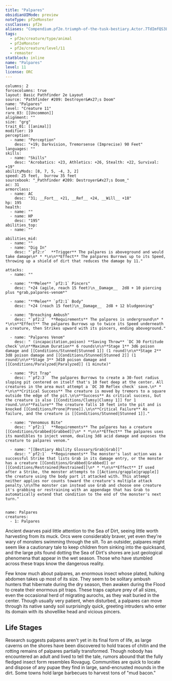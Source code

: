 ```yaml
---
title: "Palpares"
obsidianUIMode: preview
noteType: pf2eMonster
cssClasses: pf2e
aliases: "Compendium.pf2e.triumph-of-the-tusk-bestiary.Actor.7TdImfQS3LkCvKyK" 
tags:
  - pf2e/creature/type/animal
  - pf2eMonster
  - pf2e/creature/level/11
  - remaster
statblock: inline
name: "Palpares"
level: 11
license: ORC
---
```


```statblock
columns: 2
forcecolumns: true
layout: Basic Pathfinder 2e Layout
source: "Pathfinder #209: Destroyer&#x27;s Doom"
name: "Palpares"
level: "Creature 11"
rare_03: [[Uncommon]]
alignment: ""
size: "grg"
trait_01: [[animal]]
modifier: 19
perception:
  - name: "Perception"
    desc: "+19; Darkvision, Tremorsense (Imprecise) 90 Feet"
languages: ""
skills:
  - name: "Skills"
    desc: "Acrobatics: +23, Athletics: +26, Stealth: +22, Survival: +19"
abilityMods: [8, 7, 5, -4, 3, 2]
speed: 25 feet,  burrow 35 feet
sourcebook: "_Pathfinder #209: Destroyer&#x27;s Doom_"
ac: 31
armorclass:
  - name: AC
    desc: "31; __Fort__ +21, __Ref__ +24, __Will__ +18"
hp: 195
health:
  - name: ""
  - name: HP
    desc: "195"
abilities_top:
  - name: ""

abilities_mid:
  - name: ""
  - name: "Dig In"
    desc: "`pf2:r`  **Trigger** The palpares is aboveground and would take damage\n* * *\n\n**Effect** The palpares Burrows up to its Speed, throwing up a shield of dirt that reduces the damage by 11."

attacks:
  - name: ""

  - name: "**Melee** `pf2:1` Pincers"
    desc: "+24 (agile, reach 15 feet)\n__Damage__  2d8 + 10 piercing plus *grab,palpares-venom*"

  - name: "**Melee** `pf2:1` Body"
    desc: "+24 (reach 15 feet)\n__Damage__  2d8 + 12 bludgeoning"

  - name: "Breaching Ambush"
    desc: "`pf2:2`  **Requirements** The palpares is underground\n* * *\n\n**Effect** The palpares Burrows up to twice its Speed underneath a creature, then Strikes upward with its pincers, ending aboveground."

  - name: "Palpares Venom"
    desc: " (incapacitation,poison) **Saving Throw** `DC 30 Fortitude check`\n\n**Maximum Duration** 6 rounds\n\n**Stage 1** 3d6 poison damage and [[Conditions/Stunned|Stunned 1]] (1 round)\n\n**Stage 2** 3d8 poison damage and [[Conditions/Stunned|Stunned 2]] (1 round)\n\n**Stage 3** 3d10 poison damage and [[Conditions/Paralyzed|Paralyzed]] (1 minute)"

  - name: "Pit Trap"
    desc: "`pf2:3`  The palpares Burrows to create a 30-foot radius sloping pit centered on itself that's 10 feet deep at the center. All creatures in the area must attempt a `DC 30 Reflex check` save.\n* * *\n\n**Critical Success** The creature is moved by tremors to a square outside the edge of the pit.\n\n**Success** As critical success, but the creature is also [[Conditions/Clumsy|Clumsy 1]] for 1 round.\n\n**Failure** The creature falls 10 feet into the pit and is knocked [[Conditions/Prone|Prone]].\n\n**Critical Failure** As failure, and the creature is [[Conditions/Stunned|Stunned 1]]."

  - name: "Venomous Bite"
    desc: "`pf2:1`  **Requirements** The palpares has a creature [[Conditions/Grabbed|Grabbed]]\n* * *\n\n**Effect** The palpares uses its mandibles to inject venom, dealing 3d8 acid damage and exposes the creature to palpares venom."

  - name: "[[Bestiary Ability Glossary/Grab|Grab]]"
    desc: "`pf2:1`  **Requirements** The monster's last action was a successful Strike that lists Grab in its damage entry, or the monster has a creature [[Conditions/Grabbed|Grabbed]] or [[Conditions/Restrained|Restrained]]\n* * *\n\n**Effect** If used after a Strike, the monster attempts to [[Actions/grapple|grapple]] the creature using the body part it attacked with. This attempt neither applies nor counts toward the creature's multiple attack penalty.\n\nThe monster can instead use Grab and choose one creature it's grabbing or restraining with an appendage that has Grab to automatically extend that condition to the end of the monster's next turn."
 
```

```encounter-table
name: Palpares
creatures:
  - 1: Palpares
```



Ancient dwarves paid little attention to the Sea of Dirt, seeing little worth harvesting from its muck. Orcs were considerably braver, yet even they're wary of monsters swimming through the silt. To an outsider, palpares might seem like a cautionary tale to keep children from sinking into the quicksand, and the large pits found dotting the Sea of Dirt's shores are just geological phenomena that appear in the wet season. Those who have stumbled across these traps know the dangerous reality.

Few know much about palpares, an enormous insect whose plated, hulking abdomen takes up most of its size. They seem to be solitary ambush hunters that hibernate during the dry season, then awaken during the Flood to create their enormous pit traps. These traps capture prey of all sizes, even the occasional herd of migrating aurochs, as they wait buried in the center. Though usually very patient, when disturbed, a palpares can move through its native sandy soil surprisingly quick, greeting intruders who enter its domain with its shovellike head and vicious pincers.

## Life Stages

Research suggests palpares aren't yet in its final form of life, as large caverns on the shores have been discovered to hold traces of chitin and the rotting remains of palpares partially transformed. Though nobody has encountered an adult and lived to tell the tale, rumors abound that the fully fledged insect form resembles Rovagug. Communities are quick to locate and dispose of any pupae they find in large, sand-encrusted mounds in the dirt. Some towns hold large barbecues to harvest tons of "mud bacon."
